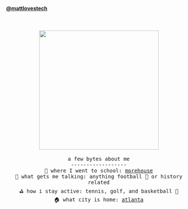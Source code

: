 
<!---
mattlovestech/mattlovestech is a ✨ special ✨ repository because its `README.md` (this file) appears on your GitHub profile.
You can click the Preview link to take a look at your changes.
--->
<!---


--->

#### [@mattlovestech](https://mattlovestech.com)
<p align="center">
  <br><br>
  <img src="https://media3.giphy.com/media/7zJgqvSbjBH2M/giphy.gif" width="325px" align="center"> <br/><br/>
  <samp>
 a few bytes about me  <br/>
------------------ <br/>
🏫  where I went to school: <a href="http//morehouse.edu"> morehouse </a> <br/> 
🥰  what gets me talking: anything football 🏈 or history related <br/>
⛳️  how i stay active: tennis, golf, and basketball 🏀 <br/>
🏠  what city is home: <a href="https://discoveratlanta.com/"> atlanta </a> <br/>

<br/>



  
  </samp>
  
</p>

